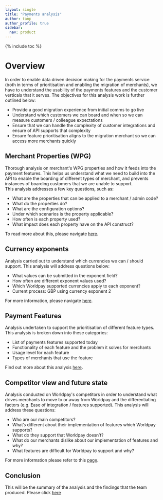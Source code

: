 ```yaml
---
layout: single
title: "Payments analysis"
author: tanp
author_profile: true
sidebar:
  nav: product
---
```


{% include toc %}


# Overview
In order to enable data driven decision making for the payments service (both in terms of prioritisation and enabling the migration of merchants), we have to understand the usability of the payments features and the customer verticals that it serves. The objectives for this analysis work is further outlined below: 
- Provide a good migration experience from  initial comms to go live
-	Understand which customers we can board and when so we can measure customers / colleague expectations
-	Ensure that we can handle the complexity of customer integrations and ensure of API supports that complexity
-	Ensure feature prioritisation aligns to the migration merchant so we can access more merchants quickly


## Merchant Properties (WPG)
Thorough analysis on merchant's WPG properties and how it feeds into the payment features. This helps us understand what we need to build into the API to enable the boarding of different types of merchant, and prevents instances of boarding customers that we are unable to support.  
This analysis addresses a few key questions, such as: 
- What are the properties that can be applied to a merchant / admin code?
-	What do the properties do?
-	What are the configuration options?
-	Under which scenarios is the property applicable?
-	How often is each property used?
-	What impact does each property have on the API construct?


To read more about this, please navigate [here](https://github.devops.worldpay.local/pages/com-worldpay-gateway/com-worldpay-gateway-site/product/paymentsanalysis/MerchantProperties/index). 

## Currency exponents 
Analysis carried out to understand which currencies we can / should support.
This analysis will address questions below: 
-	What values can be submitted in the exponent field? 
-	How often are different exponent values used?
-	Which Worldpay supported currencies apply to each exponent?
-	Current process: GBP using currency exponent 2  

For more information, please navigate [here](https://github.devops.worldpay.local/pages/com-worldpay-gateway/com-worldpay-gateway-site/product/paymentsanalysis/PaymentsFeature/currencyexponent).


## Payment Features 
Analysis undertaken to support the prioritisation of different feature types. 
This analysis is broken down into these categories: 
- List of payments features supported today
-	Functionality of each feature and the problem it solves for merchants
-	Usage level for each feature
-	Types of merchants that use the feature


Find out more about this analysis [here](https://github.com/phoebetan316/paymentsanalysis/blob/master/paymentfeatures/index.md).


## Competitor view and future state
Analysis conducted on Worldpay's competitors in order to understand what drives merchants to move to or away from Worldpay and the differentiating factors (e.g. Ease of integration / features supported). 
This analysis will address these questions: 
-	Who are our main competitors?
-	What’s different about their implementation of features which Worldpay supports?
-	What do they support that Worldpay doesn’t?
-	What do our merchants dislike about our implementation of features and why?
-	What features are difficult for Worldpay to support and why? 


For more information please refer to this [page](). 

## Conclusion 

This will be the summary of the analysis and the findings that the team produced. Please click [here]()





